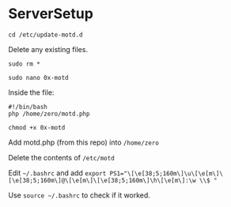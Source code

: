 # ServerSetup

`cd /etc/update-motd.d`

Delete any existing files.

`sudo rm *`

`sudo nano 0x-motd`

Inside the file:

```
#!/bin/bash
php /home/zero/motd.php
```

`chmod +x 0x-motd`

Add motd.php (from this repo) into `/home/zero`

Delete the contents of `/etc/motd`

Edit  `~/.bashrc` and add
`export PS1="\[\e[38;5;160m\]\u\[\e[m\]\[\e[38;5;160m\]@\[\e[m\]\[\e[38;5;160m\]\h\[\e[m\]:\w \\$ "` 

Use `source ~/.bashrc` to check if it worked.

